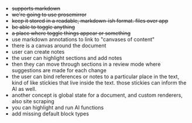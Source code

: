 - ~~supports markdown~~
- ~~we're going to use prosemirror~~
- ~~keep it stored in a readable, markdown-ish format. files over app~~
- ~~be able to toggle anything~~
- ~~a place where toggle things appear or something~~
- use markdown annotations to link to "canvases of content"
- there is a canvas around the document
- user can create notes
- the user can highlight sections and add notes
- then they can move through sections in a review mode where suggestions are made for each change
- the user can bind references or notes to a particular place in the text, kind of like stickies that live inside the text. those stickies can inform the AI as well.
- another concept is global state for a document, and custom renderers, also site scraping
- you can highlight and run AI functions
- add missing default block types